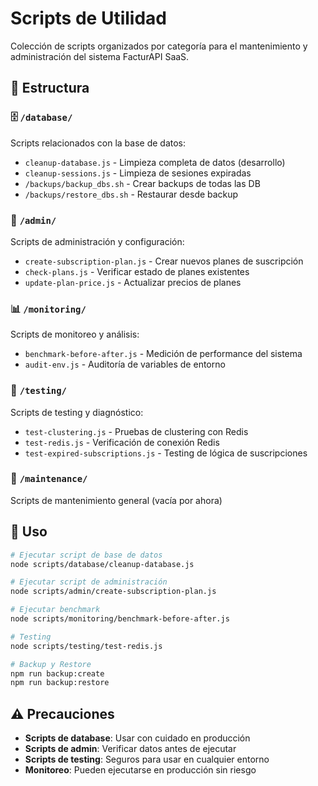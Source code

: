 # Scripts de Utilidad

Colección de scripts organizados por categoría para el mantenimiento y administración del sistema FacturAPI SaaS.

## 📁 Estructura

### 🗄️ `/database/`
Scripts relacionados con la base de datos:
- `cleanup-database.js` - Limpieza completa de datos (desarrollo)
- `cleanup-sessions.js` - Limpieza de sesiones expiradas
- `/backups/backup_dbs.sh` - Crear backups de todas las DB
- `/backups/restore_dbs.sh` - Restaurar desde backup

### 👥 `/admin/`
Scripts de administración y configuración:
- `create-subscription-plan.js` - Crear nuevos planes de suscripción
- `check-plans.js` - Verificar estado de planes existentes
- `update-plan-price.js` - Actualizar precios de planes

### 📊 `/monitoring/`
Scripts de monitoreo y análisis:
- `benchmark-before-after.js` - Medición de performance del sistema
- `audit-env.js` - Auditoría de variables de entorno

### 🧪 `/testing/`
Scripts de testing y diagnóstico:
- `test-clustering.js` - Pruebas de clustering con Redis
- `test-redis.js` - Verificación de conexión Redis
- `test-expired-subscriptions.js` - Testing de lógica de suscripciones

### 🔧 `/maintenance/`
Scripts de mantenimiento general (vacía por ahora)

## 🚀 Uso

```bash
# Ejecutar script de base de datos
node scripts/database/cleanup-database.js

# Ejecutar script de administración
node scripts/admin/create-subscription-plan.js

# Ejecutar benchmark
node scripts/monitoring/benchmark-before-after.js

# Testing
node scripts/testing/test-redis.js

# Backup y Restore
npm run backup:create
npm run backup:restore
```

## ⚠️ Precauciones

- **Scripts de database**: Usar con cuidado en producción
- **Scripts de admin**: Verificar datos antes de ejecutar
- **Scripts de testing**: Seguros para usar en cualquier entorno
- **Monitoreo**: Pueden ejecutarse en producción sin riesgo